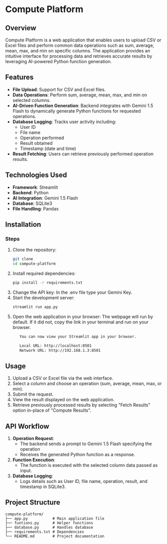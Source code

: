 # Compute Platform

## Overview
Compute Platform is a web application that enables users to upload CSV or Excel files and perform common data operations such as sum, average, mean, max, and min on specific columns. The application provides an intuitive interface for processing data and retrieves accurate results by leveraging AI-powered Python function generation.

## Features
- **File Upload**: Support for CSV and Excel files.
- **Data Operations**: Perform sum, average, mean, max, and min on selected columns.
- **AI-Driven Function Generation**: Backend integrates with Gemini 1.5 Flash to dynamically generate Python functions for requested operations.
- **Database Logging**: Tracks user activity including:
  - User ID
  - File name
  - Operation performed
  - Result obtained
  - Timestamp (date and time)
- **Result Fetching**: Users can retrieve previously performed operation results.

## Technologies Used
- **Framework**: Streamlit
- **Backend**: Python
- **AI Integration**: Gemini 1.5 Flash
- **Database**: SQLite3
- **File Handling**: Pandas


## Installation

### Steps
1. Clone the repository:
   ```bash
   git clone 
   cd compute-platform
   ```
2. Install required dependencies:
   ```bash
   pip install -r requirements.txt
   ```
3. Change the API key:
   In the .env file type your Gemini Key.
4. Start the development server:
   ```bash
   streamlit run app.py
   ```
5. Open the web application in your browser:
   The webpage will run by default. If it did not, copy
   the link in your terminal and run on your browser.
   ```bash
      You can now view your Streamlit app in your browser.

      Local URL: http://localhost:8501
      Network URL: http://192.168.1.3:8501
   ```
   

## Usage
1. Upload a CSV or Excel file via the web interface.
2. Select a column and choose an operation (sum, average, mean, max, or min).
3. Submit the request.
4. View the result displayed on the web application.
5. Retrieve previously processed results by selecting "Fetch Results" option in-place of "Compute Results".

## API Workflow
1. **Operation Request**:
   - The backend sends a prompt to Gemini 1.5 Flash specifying the operation
   - Receives the generated Python function as a response.
2. **Function Execution**:
   - The function is executed with the selected column data passed as input.
3. **Database Logging**:
   - Logs details such as User ID, file name, operation, result, and timestamp in SQLite3.

## Project Structure
```plaintext
compute-platform/
├── app.py           # Main application file
├── funtions.py      # Helper functions
├── database.py      # Handles database
├── requirements.txt # Dependencies
└── README.md        # Project documentation
```

